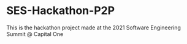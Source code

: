 # SES-Hackathon-P2P
This is the hackathon project made at the 2021 Software Engineering Summit @ Capital One
